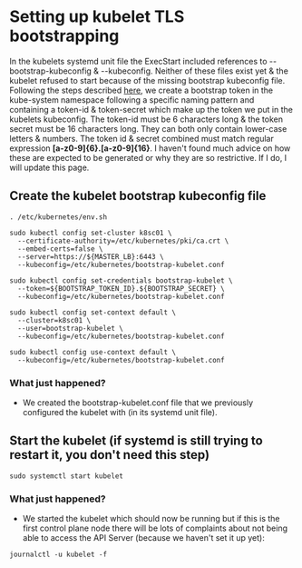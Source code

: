 # Setting up kubelet TLS bootstrapping
In the kubelets systemd unit file the ExecStart included references to --bootstrap-kubeconfig & --kubeconfig. Neither of these files exist yet & the kubelet refused to start because of the missing bootstrap kubeconfig file.
Following the steps described [here](https://kubernetes.io/docs/reference/command-line-tools-reference/kubelet-tls-bootstrapping/), we create a bootstrap token in the kube-system namespace following a specific naming pattern and containing a token-id & token-secret which make up the token we put in the kubelets kubeconfig. The token-id must be 6 characters long & the token secret must be 16 characters long. They can both only contain lower-case letters & numbers. The token id & secret combined must match regular expression **[a-z0-9]{6}.[a-z0-9]{16}**. I haven't found much advice on how these are expected to be generated or why they are so restrictive. If I do, I will update this page.

## Create the kubelet bootstrap kubeconfig file
```
. /etc/kubernetes/env.sh

sudo kubectl config set-cluster k8sc01 \
  --certificate-authority=/etc/kubernetes/pki/ca.crt \
  --embed-certs=false \
  --server=https://${MASTER_LB}:6443 \
  --kubeconfig=/etc/kubernetes/bootstrap-kubelet.conf

sudo kubectl config set-credentials bootstrap-kubelet \
  --token=${BOOTSTRAP_TOKEN_ID}.${BOOTSTRAP_SECRET} \
  --kubeconfig=/etc/kubernetes/bootstrap-kubelet.conf

sudo kubectl config set-context default \
  --cluster=k8sc01 \
  --user=bootstrap-kubelet \
  --kubeconfig=/etc/kubernetes/bootstrap-kubelet.conf

sudo kubectl config use-context default \
  --kubeconfig=/etc/kubernetes/bootstrap-kubelet.conf
```
### What just happened?
- We created the bootstrap-kubelet.conf file that we previously configured the kubelet with (in its systemd unit file).

## Start the kubelet (if systemd is still trying to restart it, you don't need this step)
```
sudo systemctl start kubelet
```
### What just happened?
- We started the kubelet which should now be running but if this is the first control plane node there will be lots of complaints about not being able to access the API Server (because we haven't set it up yet):
```
journalctl -u kubelet -f
```

